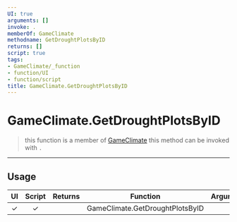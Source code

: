 ```yaml
---
UI: true
arguments: []
invoke: .
memberOf: GameClimate
methodname: GetDroughtPlotsByID
returns: []
script: true
tags:
- GameClimate/_function
- function/UI
- function/script
title: GameClimate.GetDroughtPlotsByID
---
```

# GameClimate.GetDroughtPlotsByID
> this function is a member of [GameClimate](civ-6/lua/GameClimate.md)
> this method can be invoked with `.`
-----
## Usage
|  UI | Script | Returns | Function | Arguments |
|:---:|:------:|-------:|:--------:|:---------|
|✓|✓||GameClimate.GetDroughtPlotsByID||
